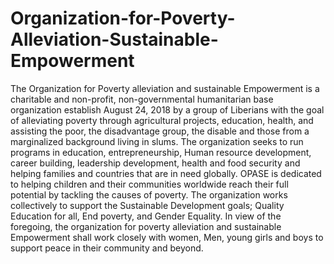 # Organization-for-Poverty-Alleviation-Sustainable-Empowerment
The Organization for Poverty alleviation and sustainable Empowerment is a charitable and non-profit, non-governmental humanitarian base organization establish August 24, 2018 by a group of Liberians with the goal of alleviating poverty through agricultural projects, education, health, and assisting the poor, the disadvantage group, the disable and those from a marginalized background living in slums.  The organization seeks to run programs in education, entrepreneurship, Human resource development, career building, leadership development, health and food security and helping families and countries that are in need globally. OPASE is dedicated to helping children and their communities worldwide reach their full potential by tackling the causes of poverty.  The organization works collectively to support the Sustainable Development goals; Quality Education for all, End poverty, and Gender Equality. In view of the foregoing, the organization for poverty alleviation and sustainable Empowerment shall work closely with women, Men, young girls and boys to support peace in their community and beyond.

